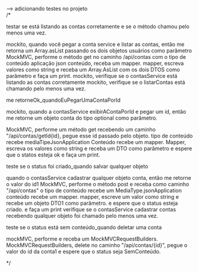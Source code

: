 --> adicionando testes no projeto  
/* 

testar se está listando as contas corretamente e se o método chamou pelo menos uma vez.


mockito, quando você pegar a conta service e listar as contas, então me retorna um Array.asList  passando os dois objetos usuários como parâmetro
MockMVC, performe o método get no caminho /api/contas com o tipo de conteúdo aplicação json
conteúdo, receba um mapper.
mapper, escreva valores como string e receba um Array.AsList com os dois DTOS como parâmetro e faça um print.
mockito, verifique se o contasService está listando as contas corretamente
mockito, verifique se o listarContas está chamando pelo menos uma vez.



me retorneOk_quandoEuPegarUmaContaPorId

mockito, quando a contasService exibirAContaPorId e pegar um id, então me retorne um objeto conta do tipo optional como parâmetro.

MockMVC, performe um método get recebendo um caminho "/api/contas/getId{id}, pegue esse id passado pelo objeto.
tipo de conteúdo recebe  mediaTipeJsonApplication
Conteúdo recebe um mapper.
Mapper, escreva os valores como string e receba um DTO como parâmetro e espere que o statos esteja ok e faça um print.



teste se o status foi criado_quando salvar qualquer objeto



quando o contasService cadastrar qualquer objeto conta, então me retorne o valor do id1
MockMVC, performe o método post e receba como caminho "/api/contas"
o tipo de conteúdo recebe um MediaType.jsonApplication
conteúdo recebe um mapper.
mapper, escreve um valor como string e recebe um objeto DTO1 como parâmetro.
e espere que o status esteja criado.
e faça um print
verifique se o contasService  cadastrar contas recebendo qualquer objeto foi chamado pelo menos uma vez. 

teste se o status está sem conteúdo_quando deletar uma conta


mockMVC, performe e receba um MockMVCRequestBuilders.
MockMVCRequestBuilders, delete no caminho "/api/contas/{id}", pegue o valor do id da conta1
e espere que o status seja SemConteúdo.




*/


